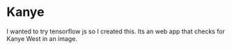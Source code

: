 # Kanye
I wanted to try tensorflow js so I created this.
Its an web app that checks for Kanye West in an image.
